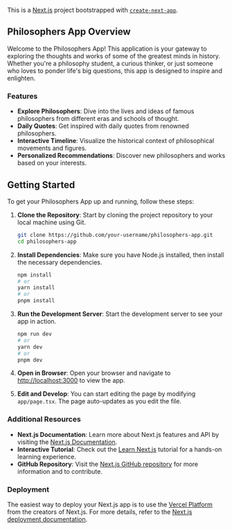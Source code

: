 This is a [Next.js](https://nextjs.org) project bootstrapped with [`create-next-app`](https://nextjs.org/docs/app/api-reference/cli/create-next-app).

## Philosophers App Overview

Welcome to the Philosophers App! This application is your gateway to exploring the thoughts and works of some of the greatest minds in history. Whether you're a philosophy student, a curious thinker, or just someone who loves to ponder life's big questions, this app is designed to inspire and enlighten.

### Features

- **Explore Philosophers**: Dive into the lives and ideas of famous philosophers from different eras and schools of thought.
- **Daily Quotes**: Get inspired with daily quotes from renowned philosophers.
- **Interactive Timeline**: Visualize the historical context of philosophical movements and figures.
- **Personalized Recommendations**: Discover new philosophers and works based on your interests.

## Getting Started

To get your Philosophers App up and running, follow these steps:

1. **Clone the Repository**: Start by cloning the project repository to your local machine using Git.

   ```bash
   git clone https://github.com/your-username/philosophers-app.git
   cd philosophers-app
   ```

2. **Install Dependencies**: Make sure you have Node.js installed, then install the necessary dependencies.

   ```bash
   npm install
   # or
   yarn install
   # or
   pnpm install
   ```

3. **Run the Development Server**: Start the development server to see your app in action.

   ```bash
   npm run dev
   # or
   yarn dev
   # or
   pnpm dev
   ```

4. **Open in Browser**: Open your browser and navigate to [http://localhost:3000](http://localhost:3000) to view the app.

5. **Edit and Develop**: You can start editing the page by modifying `app/page.tsx`. The page auto-updates as you edit the file.

### Additional Resources

- **Next.js Documentation**: Learn more about Next.js features and API by visiting the [Next.js Documentation](https://nextjs.org/docs).
- **Interactive Tutorial**: Check out the [Learn Next.js](https://nextjs.org/learn) tutorial for a hands-on learning experience.
- **GitHub Repository**: Visit the [Next.js GitHub repository](https://github.com/vercel/next.js) for more information and to contribute.

### Deployment

The easiest way to deploy your Next.js app is to use the [Vercel Platform](https://vercel.com/new?utm_medium=default-template&filter=next.js&utm_source=create-next-app&utm_campaign=create-next-app-readme) from the creators of Next.js. For more details, refer to the [Next.js deployment documentation](https://nextjs.org/docs/app/building-your-application/deploying).
